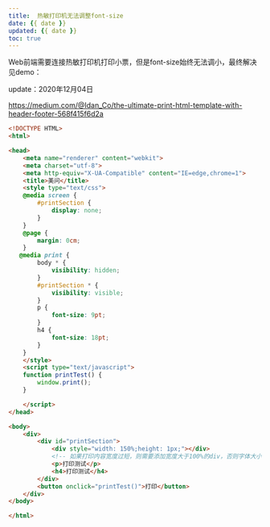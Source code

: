 ```yaml
---
title:  热敏打印机无法调整font-size
date: {{ date }}
updated: {{ date }}
toc: true
---
```




Web前端需要连接热敏打印机打印小票，但是font-size始终无法调小，最终解决见demo：


<!-- more -->

update：2020年12月04日

https://medium.com/@Idan_Co/the-ultimate-print-html-template-with-header-footer-568f415f6d2a

```html
<!DOCTYPE HTML>
<html>

<head>
    <meta name="renderer" content="webkit">
    <meta charset="utf-8">
    <meta http-equiv="X-UA-Compatible" content="IE=edge,chrome=1">
    <title>美问</title>
    <style type="text/css">
    @media screen {
        #printSection {
            display: none;
        }
    }
    @page {
        margin: 0cm;
    }
   @media print {
        body * {
            visibility: hidden;
        }
        #printSection * {
            visibility: visible;
        }
        p {
            font-size: 9pt;
        }
        h4 {
            font-size: 18pt;
        }
    }
    </style>
    <script type="text/javascript">
    function printTest() {
        window.print();
    }

    </script>
</head>

<body>
    <div>
        <div id="printSection">
            <div style="width: 150%;height: 1px;"></div>
            <!-- 如果打印内容宽度过短，则需要添加宽度大于100%的div，否则字体大小设置无效 -->
            <p>打印测试</p>
            <h4>打印测试</h4>
        </div>
        <button onclick="printTest()">打印</button>
    </div>
</body>

</html>

```





